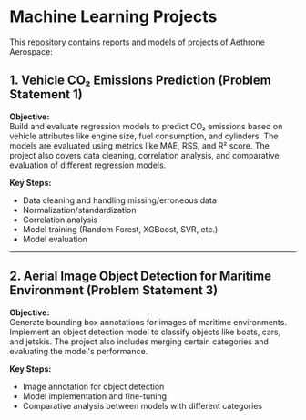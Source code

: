 # Machine Learning Projects

This repository contains reports and models of projects of Aethrone Aerospace:

## 1. **Vehicle CO₂ Emissions Prediction (Problem Statement 1)**

**Objective:**  
Build and evaluate regression models to predict CO₂ emissions based on vehicle attributes like engine size, fuel consumption, and cylinders. The models are evaluated using metrics like MAE, RSS, and R² score. The project also covers data cleaning, correlation analysis, and comparative evaluation of different regression models.

**Key Steps:**
- Data cleaning and handling missing/erroneous data
- Normalization/standardization
- Correlation analysis
- Model training (Random Forest, XGBoost, SVR, etc.)
- Model evaluation

---

## 2. **Aerial Image Object Detection for Maritime Environment (Problem Statement 3)**

**Objective:**  
Generate bounding box annotations for images of maritime environments. Implement an object detection model to classify objects like boats, cars, and jetskis. The project also includes merging certain categories and evaluating the model's performance.

**Key Steps:**
- Image annotation for object detection
- Model implementation and fine-tuning
- Comparative analysis between models with different categories
